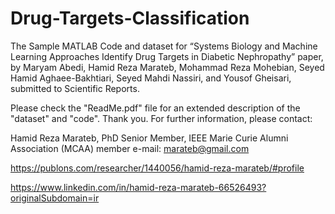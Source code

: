 # Drug-Targets-Classification
The Sample MATLAB Code and dataset for “Systems Biology and Machine Learning Approaches Identify Drug Targets in Diabetic Nephropathy” paper,  by Maryam Abedi, Hamid Reza Marateb, Mohammad Reza Mohebian, Seyed Hamid Aghaee-Bakhtiari, Seyed Mahdi Nassiri, and Yousof Gheisari, submitted to Scientific Reports.

Please check the "ReadMe.pdf" file for an extended description of the "dataset" and "code". Thank you.
For further information, please contact:

Hamid Reza Marateb, PhD
Senior Member, IEEE
Marie Curie Alumni Association (MCAA) member
e-mail: marateb@gmail.com 

https://publons.com/researcher/1440056/hamid-reza-marateb/#profile

https://www.linkedin.com/in/hamid-reza-marateb-66526493?originalSubdomain=ir

